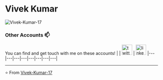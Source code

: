 # Vivek Kumar 

<p align="left">
  <img src="https://github-readme-stats.vercel.app/api?username=Vivek-Kumar-17&show_icons=true&title_color=fff&icon_color=79ff97&text_color=9f9f9f&bg_color=151515" alt="Vivek-Kumar-17" /> 
</p>

### Other Accounts 📫

You can find and get touch with me on these accounts! 
| [<i class="fa fa-instagram" aria-hidden="true"></i>](https://www.instagram.com/__v____k__) 
| [<img src="https://raw.githubusercontent.com/Vivek-Kumar-17/Vivek-Kumar-17/master/img/twitter.png" alt="twitter logo" width="34">](https://twitter.com/__V____K__) 
| [<img src="https://raw.githubusercontent.com/Vivek-Kumar-17/Vivek-Kumar-17/master/img/linkedin.png" alt="linkedin logo" width="34">](https://twitter.com/__V____K__) 
|---|---|---|---|---|---|---|---|

---
⭐️ From [Vivek-Kumar-17](https://github.com/Vivek-Kumar-17)
